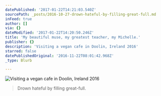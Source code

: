 ```yaml
---
datePublished: '2017-01-22T14:21:03.540Z'
sourcePath: _posts/2016-10-27-drown-hateful-by-filling-great-full.md
inFeed: true
author: []
via: {}
dateModified: '2017-01-22T14:20:50.246Z'
title: 'My beautiful muse, my greatest teacher, my Michelle.'
publisher: {}
description: 'Visiting a vegan cafe in Doolin, Ireland 2016'
starred: false
datePublishedOriginal: '2016-11-22T08:01:42.968Z'
_type: Blurb

---
```

![Visiting a vegan cafe in Doolin, Ireland 2016](https://the-grid-user-content.s3-us-west-2.amazonaws.com/206fd05d-eddf-479e-b36f-64009e9835f0.jpg)

> Drown hateful by filling great-full.
